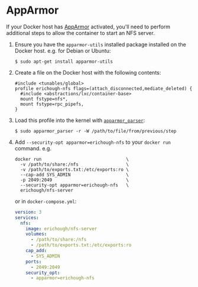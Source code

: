 # AppArmor

If your Docker host has [AppArmor](https://wiki.ubuntu.com/AppArmor) activated, you'll need to perform additional steps to allow the container to start an NFS server.

1. Ensure you have the `apparmor-utils` installed package installed on the Docker host. e.g. for Debian or Ubuntu:

       $ sudo apt-get install apparmor-utils

1. Create a file on the Docker host with the following contents:

       #include <tunables/global>
       profile erichough-nfs flags=(attach_disconnected,mediate_deleted) {
         #include <abstractions/lxc/container-base>
         mount fstype=nfs*,
         mount fstype=rpc_pipefs,
       }
       
1. Load this profile into the kernel with [`apparmor_parser`](http://manpages.ubuntu.com/manpages/xenial/man8/apparmor_parser.8.html):

       $ sudo apparmor_parser -r -W /path/to/file/from/previous/step

1. Add `--security-opt apparmor=erichough-nfs` to your `docker run` command. e.g.

       docker run                                \
         -v /path/to/share:/nfs                  \
         -v /path/to/exports.txt:/etc/exports:ro \
         --cap-add SYS_ADMIN                     \
         -p 2049:2049                            \
         --security-opt apparmor=erichough-nfs   \
         erichough/nfs-server
         
   or in `docker-compose.yml`:
   
   ```YAML
   version: 3
   services:
     nfs:
       image: erichough/nfs-server
       volumes:
         - /path/to/share:/nfs
         - /path/to/exports.txt:/etc/exports:ro
       cap_add:
         - SYS_ADMIN
       ports:
         - 2049:2049
       security_opt:
         - apparmor=erichough-nfs
   ```